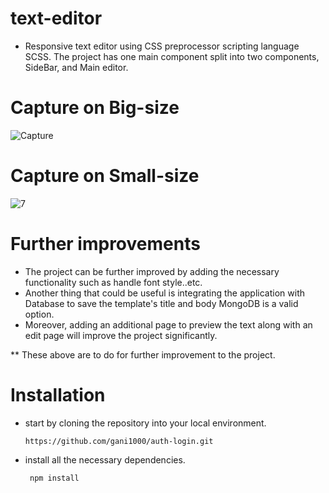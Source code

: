 # text-editor

- Responsive text editor using CSS preprocessor scripting language SCSS. The project has one main component split into
     two components, SideBar, and Main editor.

# Capture on Big-size

![Capture](https://github.com/gani1000/text-editor/assets/107857762/8e87cf37-5060-4dc1-9088-eece5b93a5e3)


# Capture on Small-size

![7](https://github.com/gani1000/text-editor/assets/107857762/1766db15-9e67-47fd-920b-1dd3b382689a)

# Further improvements

 - The project can be further improved by adding the necessary functionality such as handle font style..etc.
 - Another thing that could be useful is integrating the application with Database to save the template's title and body MongoDB is a valid option.
 - Moreover, adding an additional page to preview the text along with an edit page will improve the project significantly.

** These above are to do for further improvement to the project.

# Installation

  - start by cloning the repository into your local environment.

        https://github.com/gani1000/auth-login.git

  - install all the necessary dependencies.

         npm install
  
